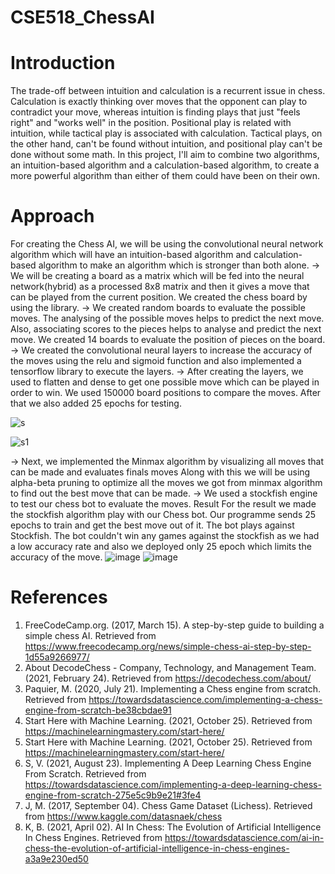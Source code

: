 # CSE518_ChessAI
# Introduction
The trade-off between intuition and calculation is a recurrent issue in chess. Calculation is exactly thinking over moves that the opponent can play to contradict your move, whereas intuition is finding plays that just "feels right" and "works well" in the position.
Positional play is related with intuition, while tactical play is associated with calculation. Tactical plays, on the other hand, can't be found without intuition, and positional play can't be done without some math. In this project, I'll aim to combine two algorithms, an intuition-based algorithm and a calculation-based algorithm, to create a more powerful algorithm than either of them could have been on their own.

# Approach
For creating the Chess AI, we will be using the convolutional neural network algorithm which will have an intuition-based algorithm and calculation-based algorithm to make an algorithm which is stronger than both alone.
->	We will be creating a board as a matrix which will be fed into the neural network(hybrid) as a processed 8x8 matrix and then it gives a move that can be played from the current position. We created the chess board by using the library. 
->	We created random boards to evaluate the possible moves. The analysing of the possible moves helps to predict the next move. Also, associating scores to the pieces helps to analyse and predict the next move. We created 14 boards to evaluate the position of pieces on the board. 
->	We created the convolutional neural layers to increase the accuracy of the moves using the relu and sigmoid function and also implemented a tensorflow library to execute the layers.
->	After creating the layers, we used to flatten and dense to get one possible move which can be played in order to win. We used 150000 board positions to compare the moves. After that we also added 25 epochs for testing.

![s](https://user-images.githubusercontent.com/68383587/143404281-fde4998a-eb74-44fb-93e4-e304620d9cd8.png)

![s1](https://user-images.githubusercontent.com/68383587/143404304-dd8db6ed-68f5-4200-b92d-4135a1fbbfed.png)

->	Next, we implemented the Minmax algorithm by visualizing all moves that can be made and evaluates finals moves Along with this we will be using alpha-beta pruning to optimize all the moves we got from minmax algorithm to find out the best move that can be made.
->	We used a stockfish engine to test our chess bot to evaluate the moves. 
Result
For the result we made the stockfish algorithm play with our Chess bot. Our programme sends 25 epochs to train and get the best move out of it. The bot plays against Stockfish. The bot couldn't win any games against the stockfish as we had a low accuracy rate and also we deployed only 25 epoch which limits the accuracy of the move. 
![image](https://user-images.githubusercontent.com/68383587/143404221-ba90817a-f94b-4101-9f0b-293ab458614a.png)
![image](https://user-images.githubusercontent.com/68383587/143404241-afcea0de-6972-4170-8dea-61a3528de9bb.png)
# References
1.	FreeCodeCamp.org. (2017, March 15). A step-by-step guide to building a simple chess AI. Retrieved from https://www.freecodecamp.org/news/simple-chess-ai-step-by-step-1d55a9266977/
2.	About DecodeChess - Company, Technology, and Management Team. (2021, February 24). Retrieved from https://decodechess.com/about/
3.	Paquier, M. (2020, July 21). Implementing a Chess engine from scratch. Retrieved from https://towardsdatascience.com/implementing-a-chess-engine-from-scratch-be38cbdae91
4.	Start Here with Machine Learning. (2021, October 25). Retrieved from https://machinelearningmastery.com/start-here/
5.	Start Here with Machine Learning. (2021, October 25). Retrieved from https://machinelearningmastery.com/start-here/
6.	S, V. (2021, August 23). Implementing A Deep Learning Chess Engine From Scratch. Retrieved from https://towardsdatascience.com/implementing-a-deep-learning-chess-engine-from-scratch-275e5c9b9e21#3fe4
7.	J, M. (2017, September 04). Chess Game Dataset (Lichess). Retrieved from https://www.kaggle.com/datasnaek/chess
8.	K, B. (2021, April 02). AI In Chess: The Evolution of Artificial Intelligence In Chess Engines. Retrieved from https://towardsdatascience.com/ai-in-chess-the-evolution-of-artificial-intelligence-in-chess-engines-a3a9e230ed50

